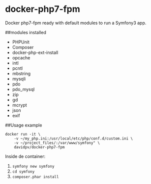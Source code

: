 # docker-php7-fpm
Docker php7-fpm ready with default modules to run a Symfony3 app.

##modules installed
* PHPUnit
* Composer
* docker-php-ext-install
* opcache
* intl
* pcntl
* mbstring
* mysqli
* pdo
* pdo_mysql
* zip
* gd
* mcrypt
* json
* exif

##Usage example

```
docker run -it \
    -v ~/my_php.ini:/usr/local/etc/php/conf.d/custom.ini \
    -v ~/project_files/:/var/www/symfony" \
    davidpv/docker-php7-fpm
```

Inside de container:

1. `symfony new symfony`
2. `cd symfony`
3. `composer.phar install`

